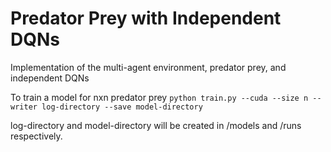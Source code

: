 # Predator Prey with Independent DQNs
Implementation of the multi-agent environment, predator prey, and independent DQNs

To train a model for nxn predator prey
`python train.py --cuda --size n --writer log-directory --save model-directory`

log-directory and model-directory will be created in /models and /runs respectively.
